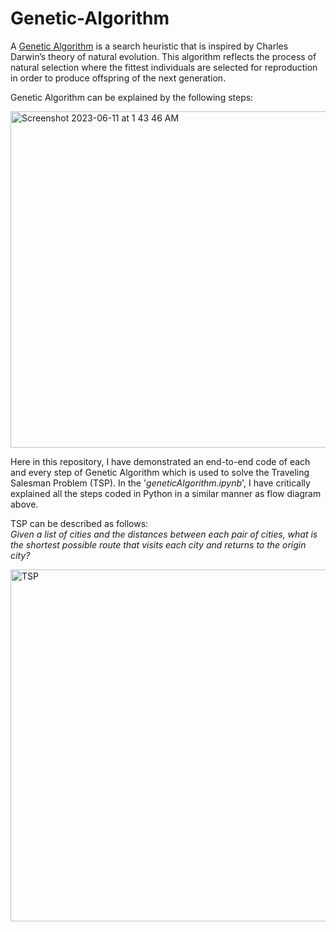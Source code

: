 # Genetic-Algorithm
A [Genetic Algorithm](https://en.wikipedia.org/wiki/Genetic_algorithm) is a search heuristic that is inspired by Charles Darwin’s theory of natural 
evolution. This algorithm reflects the process of natural selection where the fittest individuals are selected for reproduction in order to produce 
offspring of the next generation.  

Genetic Algorithm can be explained by the following steps:  

<img width="538" alt="Screenshot 2023-06-11 at 1 43 46 AM" src="https://github.com/ps1899/Genetic-Algorithm/assets/52563094/0c9c3f86-b64b-4eda-8afb-ab06e3563f52"> 

Here in this repository, I have demonstrated an end-to-end code of each and every step of Genetic Algorithm which is used to solve the Traveling 
Salesman Problem (TSP). In the '*geneticAlgorithm.ipynb*', I have critically explained all the steps coded in Python in a similar manner as flow 
diagram above.

TSP can be described as follows:  
*Given a list of cities and the distances between each pair of cities, what is the shortest possible route that visits each city and returns to the 
origin city?*  

<img width="563" alt="TSP" src="https://github.com/ps1899/Genetic-Algorithm/assets/52563094/36601a03-a8f5-49eb-9027-4e9771cef228">
